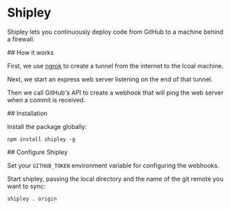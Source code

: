 # Shipley

Shipley lets you continuously deploy code from GitHub to a 
machine behind a firewall. 

## How it works

First, we use [ngrok](https://ngrok.com/) to create a tunnel from the internet to the lcoal machine.

Next, we start an express web server listening on the end of that tunnel.

Then we call GitHub's API to create a webhook that will ping the web server when a commit is received.

## Installation

Install the package globally:

    npm install shipley -g

## Configure Shipley

Set your `GITHUB_TOKEN` environment variable for configuring the webhooks.

Start shipley, passing the local directory and the name of the git 
remote you want to sync:

    shipley . origin

